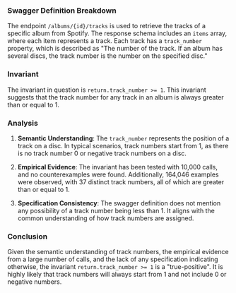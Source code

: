 ### Swagger Definition Breakdown

The endpoint `/albums/{id}/tracks` is used to retrieve the tracks of a specific album from Spotify. The response schema includes an `items` array, where each item represents a track. Each track has a `track_number` property, which is described as "The number of the track. If an album has several discs, the track number is the number on the specified disc."

### Invariant

The invariant in question is `return.track_number >= 1`. This invariant suggests that the track number for any track in an album is always greater than or equal to 1.

### Analysis

1. **Semantic Understanding**: The `track_number` represents the position of a track on a disc. In typical scenarios, track numbers start from 1, as there is no track number 0 or negative track numbers on a disc.

2. **Empirical Evidence**: The invariant has been tested with 10,000 calls, and no counterexamples were found. Additionally, 164,046 examples were observed, with 37 distinct track numbers, all of which are greater than or equal to 1.

3. **Specification Consistency**: The swagger definition does not mention any possibility of a track number being less than 1. It aligns with the common understanding of how track numbers are assigned.

### Conclusion

Given the semantic understanding of track numbers, the empirical evidence from a large number of calls, and the lack of any specification indicating otherwise, the invariant `return.track_number >= 1` is a "true-positive". It is highly likely that track numbers will always start from 1 and not include 0 or negative numbers.
